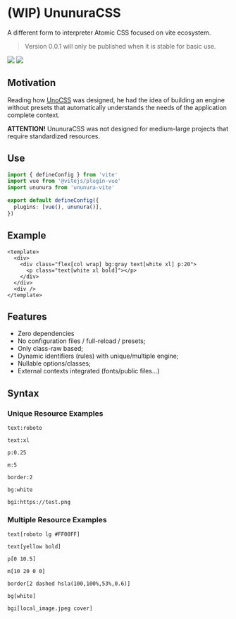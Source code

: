 # (WIP) UnunuraCSS

A different form to interpreter Atomic CSS focused on vite ecosystem.

> Version 0.0.1 will only be published when it is stable for basic use.

<div>
  <img src="https://img.shields.io/github/package-json/v/Novout/ununuracss?color=%23cccccc&logoColor=%23cccccc&style=for-the-badge">
  <img src="https://img.shields.io/github/actions/workflow/status/Novout/ununuracss/test.yml?color=%23cccccc&logoColor=%23cccccc&style=for-the-badge">
</div>

## Motivation

Reading how [UnoCSS](https://github.com/unocss/unocss) was designed, he had the idea of ​​building an engine without presets that automatically understands the needs of the application complete context.

**ATTENTION!** UnunuraCSS was not designed for medium-large projects that require standardized resources.

## Use

```ts
import { defineConfig } from 'vite'
import vue from '@vitejs/plugin-vue'
import ununura from 'ununura-vite'

export default defineConfig({
  plugins: [vue(), ununura()],
})
```

## Example

```vue
<template>
  <div>
    <div class="flex[col wrap] bg:gray text[white xl] p:20">
      <p class="text[white xl bold]"></p>
    </div>
  </div>
  <div />
</template>
```

## Features

- Zero dependencies
- No configuration files / full-reload / presets;
- Only class-raw based;
- Dynamic identifiers (rules) with unique/multiple engine;
- Nullable options/classes;
- External contexts integrated (fonts/public files...)

## Syntax

### Unique Resource Examples

`text:roboto`

`text:xl`

`p:0.25`

`m:5`

`border:2`

`bg:white`

`bgi:https://test.png`

### Multiple Resource Examples

`text[roboto lg #FF00FF]`

`text[yellow bold]`

`p[0 10.5]`

`m[10 20 0 0]`

`border[2 dashed hsla(100,100%,53%,0.6)]`

`bg[white]`

`bgi[local_image.jpeg cover]`
